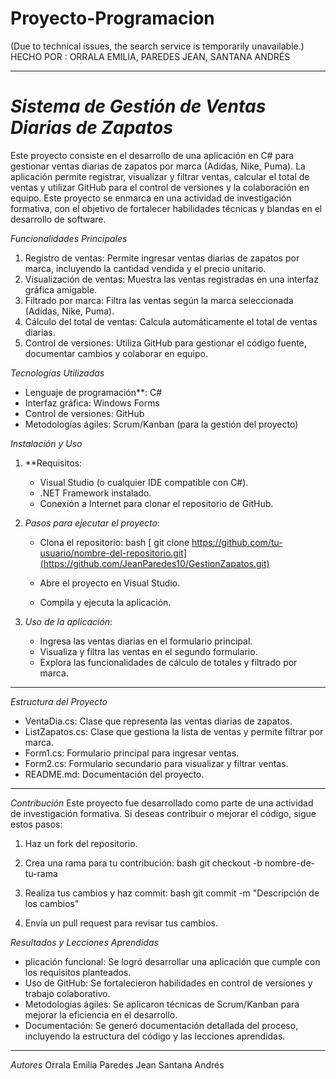 # Proyecto-Programacion
(Due to technical issues, the search service is temporarily unavailable.)
HECHO POR : ORRALA EMILIA, PAREDES JEAN, SANTANA ANDRÉS

---

# *Sistema de Gestión de Ventas Diarias de Zapatos*

Este proyecto consiste en el desarrollo de una aplicación en C# para gestionar ventas diarias de zapatos por marca (Adidas, Nike, Puma). La aplicación permite registrar,
visualizar y filtrar ventas, calcular el total de ventas y utilizar GitHub para el control de versiones y la colaboración en equipo. Este proyecto se enmarca en una actividad de investigación formativa,
con el objetivo de fortalecer habilidades técnicas y blandas en el desarrollo de software.

*Funcionalidades Principales*
1. Registro de ventas: Permite ingresar ventas diarias de zapatos por marca, incluyendo la cantidad vendida y el precio unitario.
2. Visualización de ventas: Muestra las ventas registradas en una interfaz gráfica amigable.
3. Filtrado por marca: Filtra las ventas según la marca seleccionada (Adidas, Nike, Puma).
4. Cálculo del total de ventas: Calcula automáticamente el total de ventas diarias.
5. Control de versiones: Utiliza GitHub para gestionar el código fuente, documentar cambios y colaborar en equipo.

 *Tecnologías Utilizadas*
- Lenguaje de programación**: C#
- Interfaz gráfica: Windows Forms
- Control de versiones: GitHub
- Metodologías ágiles: Scrum/Kanban (para la gestión del proyecto)

 *Instalación y Uso*
1. **Requisitos:
   - Visual Studio (o cualquier IDE compatible con C#).
   - .NET Framework instalado.
   - Conexión a Internet para clonar el repositorio de GitHub.

2. *Pasos para ejecutar el proyecto*:
   - Clona el repositorio:
     bash
    [ git clone https://github.com/tu-usuario/nombre-del-repositorio.git](https://github.com/JeanParedes10/GestionZapatos.git)
     
   - Abre el proyecto en Visual Studio.
   - Compila y ejecuta la aplicación.

3. *Uso de la aplicación*:
   - Ingresa las ventas diarias en el formulario principal.
   - Visualiza y filtra las ventas en el segundo formulario.
   - Explora las funcionalidades de cálculo de totales y filtrado por marca.

---

 *Estructura del Proyecto*
- VentaDia.cs: Clase que representa las ventas diarias de zapatos.
- ListZapatos.cs: Clase que gestiona la lista de ventas y permite filtrar por marca.
- Form1.cs: Formulario principal para ingresar ventas.
- Form2.cs: Formulario secundario para visualizar y filtrar ventas.
- README.md: Documentación del proyecto.

---

*Contribución*
Este proyecto fue desarrollado como parte de una actividad de investigación formativa. Si deseas contribuir o mejorar el código, sigue estos pasos:
1. Haz un fork del repositorio.
2. Crea una rama para tu contribución:
   bash
   git checkout -b nombre-de-tu-rama
   
3. Realiza tus cambios y haz commit:
   bash
   git commit -m "Descripción de los cambios"
   
4. Envía un pull request para revisar tus cambios.

 *Resultados y Lecciones Aprendidas*
- plicación funcional: Se logró desarrollar una aplicación que cumple con los requisitos planteados.
- Uso de GitHub: Se fortalecieron habilidades en control de versiones y trabajo colaborativo.
- Metodologías ágiles: Se aplicaron técnicas de Scrum/Kanban para mejorar la eficiencia en el desarrollo.
- Documentación: Se generó documentación detallada del proceso, incluyendo la estructura del código y las lecciones aprendidas.

---

 *Autores*
Orrala Emilia
Paredes Jean
Santana Andrés
